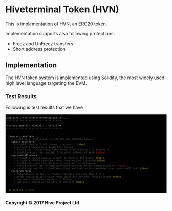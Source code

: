 # Hiveterminal Token (HVN)

This is implementation of HVN, an ERC20 token.

Implementation supports also following protections:
- Freez and UnFreez transfers
- Short address protection

## Implementation

The HVN token system is implemented using Solidity, the most widely used high level language targeting the EVM. 

### Test Results

Following is test results that we have

![HVNTokenBasic test results](docs/test-results.png)
  

#### Copyright &copy; 2017  Hive Project Ltd.
